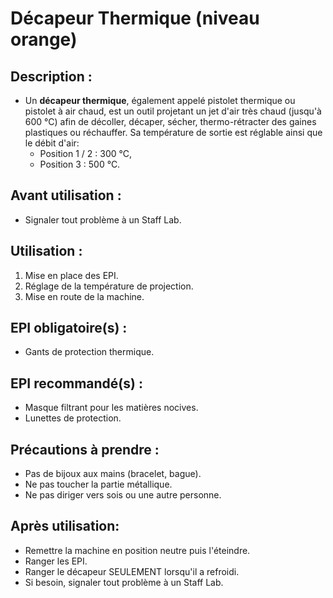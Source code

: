 # Décapeur Thermique (niveau orange)

## Description : 

- Un **décapeur thermique**, également appelé pistolet thermique ou pistolet à air chaud, est un outil projetant un jet d'air très chaud (jusqu'à 600 °C) afin de décoller, décaper, sécher, thermo-rétracter des gaines plastiques ou réchauffer. Sa température de sortie est réglable ainsi que le débit d'air: 
    - Position 1 / 2 : 300 °C, 
    - Position 3 : 500 °C.

## Avant utilisation : 

- Signaler tout problème à un Staff Lab.

## Utilisation : 

1) Mise en place des EPI.
2) Réglage de la température de projection.
3) Mise en route de la machine.

## EPI obligatoire(s) : 

- Gants de protection thermique.

## EPI recommandé(s) :

- Masque filtrant pour les matières nocives.
- Lunettes de protection.

## Précautions à prendre : 

- Pas de bijoux aux mains (bracelet, bague).
- Ne pas toucher la partie métallique.
- Ne pas diriger vers sois ou une autre personne.

## Après utilisation: 

- Remettre la machine en position neutre puis l'éteindre.
- Ranger les EPI.
- Ranger le décapeur SEULEMENT lorsqu'il a refroidi.
- Si besoin, signaler tout problème à un Staff Lab.